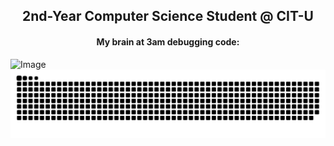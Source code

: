 <h2 align = "center"><b>2nd-Year Computer Science Student @ CIT-U</b></h2> 

<p align="center">

  <h4 align = "center"><b>My brain at 3am debugging code:</b></h4>
  <img src="https://github.com/user-attachments/assets/546bbc53-2aea-4482-9503-3a9be07b3937" alt="Image" width="420">
  
  <picture>
    <source media="(prefers-color-scheme: dark)" srcset="https://raw.githubusercontent.com/aaronjacalan/aaronjacalan/output/github-snake-dark.svg" />
    <source media="(prefers-color-scheme: light)" srcset="https://raw.githubusercontent.com/aaronjacalan/aaronjacalan/output/github-snake.svg" />
    <img alt="github-snake" src="https://raw.githubusercontent.com/aaronjacalan/aaronjacalan/output/github-snake.svg" />
  </picture>
  
</p>
